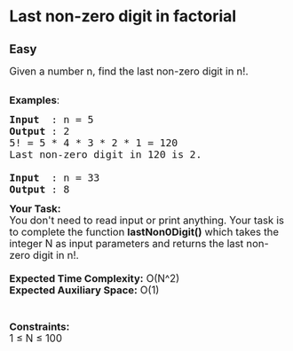 # Last non-zero digit in factorial
## Easy 
<div class="problem-statement">
                <p></p><p><span style="font-size:18px">Given a number n, find the last non-zero digit in n!.</span></p>

<p><br>
<span style="font-size:18px"><strong>Examples</strong>:</span></p>

<pre><span style="font-size:18px"><strong>Input</strong>  : n = 5
<strong>Output</strong> : 2
5! = 5 * 4 * 3 * 2 * 1 = 120
Last non-zero digit in 120 is 2.

<strong>Input</strong>  : n = 33
<strong>Output</strong> : 8</span></pre>

<p><span style="font-size:18px"><strong>Your Task:&nbsp;&nbsp;</strong><br>
You don't need to read input or print anything. Your task is to complete the function&nbsp;<strong>lastNon0Digit()</strong>&nbsp;which takes the integer N as input parameters and returns the&nbsp;last non-zero digit in n!.<br>
<br>
<strong>Expected Time Complexity:</strong> O(N^2)<br>
<strong>Expected Auxiliary Space:</strong> O(1)</span></p>

<p>&nbsp;</p>

<p><span style="font-size:18px"><strong>Constraints:</strong><br>
1 ≤ N ≤ 100</span></p>
 <p></p>
            </div>